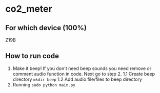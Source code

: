 # co2_meter

## For which device (100%)
Z19B

## How to run code
1. Make it beep! If you don't need beep sounds you need remove or comment audio function in code. Next go to step 2.
   1.1 Create beep directory
   ``mkdir beep``
   1.2
   Add audio file/files to beep directory
2. Running
``
sudo python main.py
``

